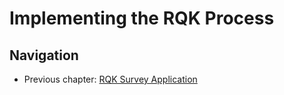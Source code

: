 # Implementing the RQK Process

## Navigation

* Previous chapter: [RQK Survey Application](../docs/rqk_survey.md)
